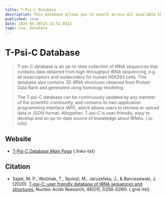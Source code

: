 ```yaml
---
title: T-Psi-C Database
description: This database allows you to search across all available tRNA sequences.
published: true
date: 2020-05-28T15:32:51.032Z
tags: rna, database
---
```


# T-Psi-C Database

> T-psi-C database is an up-to-date collection of tRNA sequences that contains data obtained from high-throughput tRNA sequencing, e.g. all isoacceptors and isodecoders for human HEK293 cells. This database also contains 3D tRNA structures obtained from Protein Data Bank and generated using homology modeling.
>
> The T-psi-C database can be continuously updated by any member of the scientific community, and contains its own application programming interface (API), which allows users to retrieve or upload data in JSON format. Altogether, T-psi-C is user-friendly, easy to develop and an up-to-date source of knowledge about tRNAs. 
{.is-info}

 

## Website

- [T-Psi-C Database *Main Page*](http://tpsic.igcz.poznan.pl/info/start/)
 {.links-list}

## Citation 

- Sajek, M. P., Woźniak, T., Sprinzl, M., Jaruzelska, J., & Barciszewski, J. (2020). [T-psi-C: user friendly database of tRNA sequences and structures.](https://academic.oup.com/nar/article/48/D1/D256/5590657) Nucleic Acids Research, 48(D1), D256-D260.
{.grid-list}